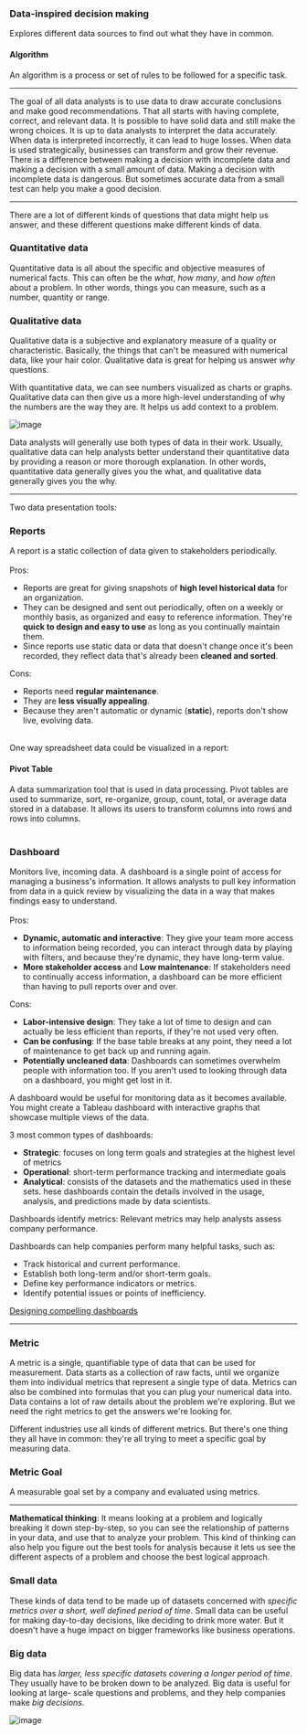 ### Data-inspired decision making
Explores different data sources to find out what they have in common.

#### Algorithm
An algorithm is a process or set of rules to be followed for a specific task.

---

The goal of all data analysts is to use data to draw accurate conclusions and make good recommendations. That all starts with having complete, correct, and relevant data. It is possible to have solid data and still make the wrong choices. It is up to data analysts to interpret the data accurately. When data is interpreted incorrectly, it can lead to huge losses. When data is used strategically, businesses can transform and grow their revenue. There is a difference between making a decision with incomplete data and making a decision with a small amount of data. Making a decision with incomplete data is dangerous. But sometimes accurate data from a small test can help you make a good decision.

---

There are a lot of different kinds of questions that data might help us answer, and these different questions make different kinds of data.

### Quantitative data
Quantitative data is all about the specific and objective measures of numerical facts. This can often be the *what*, *how many*, and *how often* about a problem. In other words, things you can measure, such as a number, quantity or range.

### Qualitative data
Qualitative data is a subjective and explanatory measure of a quality or characteristic. Basically, the things that can't be measured with numerical data, like your hair color. Qualitative data is great for helping us answer *why* questions.

With quantitative data, we can see numbers visualized as charts or graphs. Qualitative data can then give us a more high-level understanding of why the numbers are the way they are. It helps us add context to a problem.

![image](https://user-images.githubusercontent.com/74421758/146493906-5d9e60ad-bb05-464e-bb78-b811e02e548f.png)

Data analysts will generally use both types of data in their work. Usually, qualitative data can help analysts better understand their quantitative data by providing a reason or more thorough explanation. In other words, quantitative data generally gives you the what, and qualitative data generally gives you the why.

---

Two data presentation tools:

### Reports
A report is a static collection of data given to stakeholders periodically. <br> <br>
Pros:
- Reports are great for giving snapshots of **high level historical data** for an organization.
- They can be designed and sent out periodically, often on a weekly or monthly basis, as organized and easy to reference information. They're **quick to design and easy to use** as long as you continually maintain them.
- Since reports use static data or data that doesn't change once it's been recorded, they reflect data that's already been **cleaned and sorted**. <br> 

Cons:
- Reports need **regular maintenance**.
- They are **less visually appealing**.
- Because they aren't automatic or dynamic (**static**), reports don't show live, evolving data. <br> <br>

One way spreadsheet data could be visualized in a report:
#### Pivot Table
A data summarization tool that is used in data processing. Pivot tables are used to summarize, sort, re-organize, group, count, total, or average data stored in a database. It allows its users to transform columns into rows and rows into columns. <br> <br>

### Dashboard
Monitors live, incoming data. A dashboard is a single point of access for managing a business's information. It allows analysts to pull key information from data in a quick review by visualizing the data in a way that makes findings easy to understand.  <br> <br>
Pros:
- **Dynamic, automatic and interactive**: They give your team more access to information being recorded, you can interact through data by playing with filters, and because they're dynamic, they have long-term value.
- **More stakeholder access** and **Low maintenance**: If stakeholders need to continually access information, a dashboard can be more efficient than having to pull reports over and over. <br>

Cons:
- **Labor-intensive design**: They take a lot of time to design and can actually be less efficient than reports, if they're not used very often.
- **Can be confusing**: If the base table breaks at any point, they need a lot of maintenance to get back up and running again.
- **Potentially uncleaned data**: Dashboards can sometimes overwhelm people with information too. If you aren't used to looking through data on a dashboard, you might get lost in it. <br> 

A dashboard would be useful for monitoring data as it becomes available. You might create a Tableau dashboard with interactive graphs that showcase multiple views of the data.

3 most common types of dashboards:
- **Strategic**: focuses on long term goals and strategies at the highest level of metrics
- **Operational**: short-term performance tracking and intermediate goals
- **Analytical**: consists of the datasets and the mathematics used in these sets. hese dashboards contain the details involved in the usage, analysis, and predictions made by data scientists. 

Dashboards identify metrics: Relevant metrics may help analysts assess company performance.

Dashboards can help companies perform many helpful tasks, such as:
- Track historical and current performance.
- Establish both long-term and/or short-term goals.
- Define key performance indicators or metrics.
- Identify potential issues or points of inefficiency.

[Designing compelling dashboards](https://d3c33hcgiwev3.cloudfront.net/IfnpXnRlRhi56V50ZVYYow_3a87f3d18e444bdda63014571e0d9ef1_DAC2-Designing-compelling-dashboards.pdf?Expires=1639872000&Signature=jkZQrBDKFAQKg9Cl~uonJ3YgiJYh8QG-y7xKsMSMkaOd-AumFhG~X~PdpihInp-O6Irvn2Q1QtcUQCjTAfCuwOE9tJuhirAroRh3UuWAqliZh7rJgylneeVj1kMvFohDUHLVIxMIeqpH2Jd4sLcvKRxIsIhoZwZYrQScTKBrPLc_&Key-Pair-Id=APKAJLTNE6QMUY6HBC5A)

---

### Metric 
A metric is a single, quantifiable type of data that can be used for measurement. Data starts as a collection of raw facts, until we organize them into individual metrics that represent a single type of data. Metrics can also be combined into formulas that you can plug your numerical data into. Data contains a lot of raw details about the problem we're exploring. But we need the right metrics to get the answers we're looking for.

Different industries use all kinds of different metrics. But there's one thing they all have in common: they're all trying to meet a specific goal by measuring data.

### Metric Goal
A measurable goal set by a company and evaluated using metrics.

---

**Mathematical thinking**: It means looking at a problem and logically breaking it down step-by-step, so you can see the relationship of patterns in your data, and use that to analyze your problem. This kind of thinking can also help you figure out the best tools for analysis because it lets us see the different aspects of a problem and choose the best logical approach.

### Small data
These kinds of data tend to be made up of datasets concerned with *specific metrics over a short, well defined period of time*. Small data can be useful for making day-to-day decisions, like deciding to drink more water. But it doesn't have a huge impact on bigger frameworks like business operations.

### Big data
Big data has *larger, less specific datasets covering a longer period of time*. They usually have to be broken down to be analyzed. Big data is useful for looking at large- scale questions and problems, and they help companies make *big decisions*.

![image](https://user-images.githubusercontent.com/74421758/146516417-6672f334-7ff6-4dc1-a5d8-79afb65e1c81.png)



